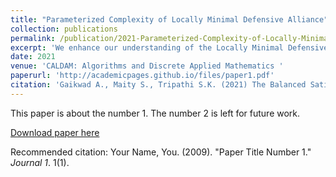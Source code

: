 ```yaml
---
title: "Parameterized Complexity of Locally Minimal Defensive Alliance"
collection: publications
permalink: /publication/2021-Parameterized-Complexity-of-Locally-Minimal-Defensive-Alliance
excerpt: 'We enhance our understanding of the Locally Minimal Defensive Alliance problem from the viewpoint of parameterized complexity.'
date: 2021
venue: 'CALDAM: Algorithms and Discrete Applied Mathematics '
paperurl: 'http://academicpages.github.io/files/paper1.pdf'
citation: 'Gaikwad A., Maity S., Tripathi S.K. (2021) The Balanced Satisfactory Partition Problem. In: Bureš T. et al. (eds) SOFSEM 2021: Theory and Practice of Computer Science. SOFSEM 2021. Lecture Notes in Computer Science, vol 12607. Springer, Cham. https://doi.org/10.1007/978-3-030-67731-2_23'
---
```

This paper is about the number 1. The number 2 is left for future work.

[Download paper here](http://academicpages.github.io/files/paper1.pdf)

Recommended citation: Your Name, You. (2009). "Paper Title Number 1." <i>Journal 1</i>. 1(1).
